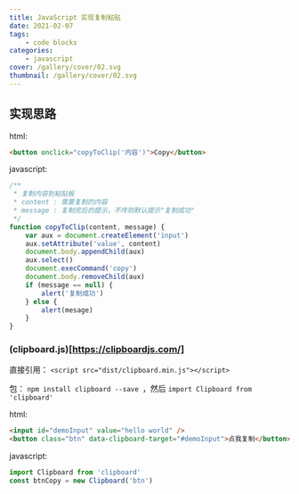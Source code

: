 ```yaml
---
title: JavaScript 实现复制粘贴
date: 2021-02-07
tags:
    - code blocks
categories:
    - javascript
cover: /gallery/cover/02.svg
thumbnail: /gallery/cover/02.svg
---
```


## 实现思路

html:

```html
<button onclick="copyToClip('内容')">Copy</button>
```

javascript:

```javascript
/**
 * 复制内容到粘贴板
 * content : 需要复制的内容
 * message : 复制完后的提示，不传则默认提示"复制成功"
 */
function copyToClip(content, message) {
    var aux = document.createElement('input')
    aux.setAttribute('value', content)
    document.body.appendChild(aux)
    aux.select()
    document.execCommand('copy')
    document.body.removeChild(aux)
    if (message == null) {
        alert('复制成功')
    } else {
        alert(mesage)
    }
}
```

<!--more-->

### (clipboard.js)[https://clipboardjs.com/]

直接引用： `<script src="dist/clipboard.min.js"></script>`

包： `npm install clipboard --save `，然后 `import Clipboard from 'clipboard'`

html:

```html
<input id="demoInput" value="hello world" />
<button class="btn" data-clipboard-target="#demoInput">点我复制</button>
```

javascript:

```javascript
import Clipboard from 'clipboard'
const btnCopy = new Clipboard('btn')
```
